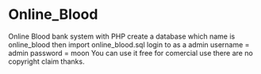 # Online_Blood
Online Blood bank system with PHP 
create a database which name is online_blood then import online_blood.sql 
login to as a admin 
username = admin
password = moon
You can use it free for comercial use there are no copyright claim thanks.
